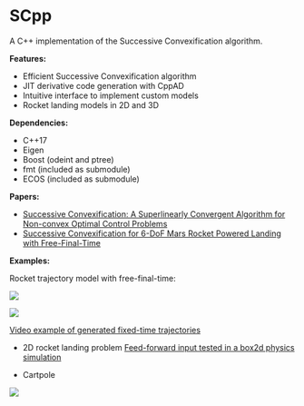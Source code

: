 
# SCpp
A C++ implementation of the Successive Convexification algorithm.

**Features:**

 - Efficient Successive Convexification algorithm
 - JIT derivative code generation with CppAD
 - Intuitive interface to implement custom models
 - Rocket landing models in 2D and 3D
 
**Dependencies:**

 - C++17
 - Eigen
 - Boost (odeint and ptree)
 - fmt (included as submodule)
 - ECOS (included as submodule)
 
 **Papers:**
 - [Successive Convexification: A Superlinearly Convergent Algorithm for Non-convex Optimal Control Problems
](https://arxiv.org/abs/1804.06539)
 - [Successive Convexification for 6-DoF Mars Rocket Powered Landing with Free-Final-Time
](https://arxiv.org/abs/1802.03827)
 
**Examples:**

Rocket trajectory model with free-final-time:

![](https://thumbs.gfycat.com/DeliriousCandidAldabratortoise-size_restricted.gif)

![](https://i.imgur.com/W6E0rgL.png)

[Video example of generated fixed-time trajectories](https://gfycat.com/InbornCoarseArcticseal)

- 2D rocket landing problem
[Feed-forward input tested in a box2d physics simulation](https://gfycat.com/DaringPortlyBlacklab)

- Cartpole

![](https://thumbs.gfycat.com/KnobbyFlatCanvasback-small.gif)
